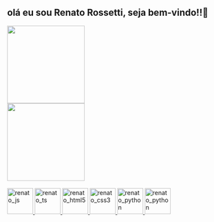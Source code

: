 ## olá eu sou Renato Rossetti, seja bem-vindo!!👋

<link rel="stylesheet" type='text/css' href="https://cdn.jsdelivr.net/gh/devicons/devicon@latest/devicon.min.css"/>
<div>
  <a href="https://beacon.ai/renatoRossetti">
  <img height="180cm" src="https://github-readme-stats.vercel.app/api?username=RenatoRossetti&show_icons=true&theme=onedark&include_all_commits=true&count_private=true"/><br>
  <img height="180cm" src="https://github-readme-stats.vercel.app/api/top-langs/?username=RenatoRossetti&layout=compact&langs_count=16&theme=onedark"/>
</div>
    
<div style="display:block"><br>
  <img aling="center" alt="renato_js" height="60" width="60" src="https://cdn.jsdelivr.net/gh/devicons/devicon@latest/icons/javascript/javascript-original.svg" />
  <img aling="center" alt="renato_ts" height="60" width="60" src="https://cdn.jsdelivr.net/gh/devicons/devicon@latest/icons/typescript/typescript-original.svg" />
  <img aling="center" alt="renato_html5" height="60" width="60" src="https://cdn.jsdelivr.net/gh/devicons/devicon@latest/icons/html5/html5-original.svg" />
  <img aling="center" alt="renato_css3" height="60" width="60" src="https://cdn.jsdelivr.net/gh/devicons/devicon@latest/icons/css3/css3-original.svg" />
  <img aling="center" alt="renato_python" height="60" width="60" src="https://cdn.jsdelivr.net/gh/devicons/devicon@latest/icons/python/python-original.svg" />
  <img aling="center" alt="renato_python" height="60" width="60" src="https://cdn.jsdelivr.net/gh/devicons/devicon@latest/icons/csharp/csharp-original.svg" />
</div>

          
